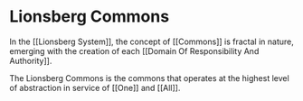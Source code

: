 # Lionsberg Commons

In the [[Lionsberg System]], the concept of [[Commons]] is fractal in nature, emerging with the creation of each [[Domain Of Responsibility And Authority]]. 

The Lionsberg Commons is the commons that operates at the highest level of abstraction in service of [[One]] and [[All]]. 